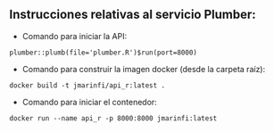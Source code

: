 ## Instrucciones relativas al servicio Plumber:

- Comando para iniciar la API:

`plumber::plumb(file='plumber.R')$run(port=8000)`


- Comando para construir la imagen docker (desde la carpeta raíz):

`docker build -t jmarinfi/api_r:latest .`


- Comando para iniciar el contenedor:

`docker run --name api_r -p 8000:8000 jmarinfi:latest`